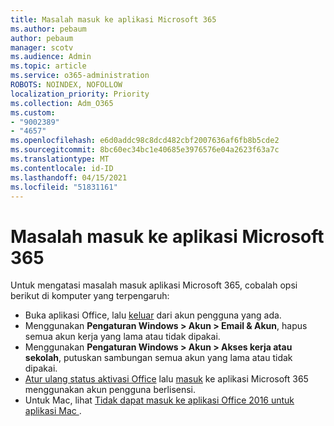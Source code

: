 ```yaml
---
title: Masalah masuk ke aplikasi Microsoft 365
ms.author: pebaum
author: pebaum
manager: scotv
ms.audience: Admin
ms.topic: article
ms.service: o365-administration
ROBOTS: NOINDEX, NOFOLLOW
localization_priority: Priority
ms.collection: Adm_O365
ms.custom:
- "9002389"
- "4657"
ms.openlocfilehash: e6d0addc98c8dcd482cbf2007636af6fb8b5cde2
ms.sourcegitcommit: 8bc60ec34bc1e40685e3976576e04a2623f63a7c
ms.translationtype: MT
ms.contentlocale: id-ID
ms.lasthandoff: 04/15/2021
ms.locfileid: "51831161"
---
```

# <a name="issues-signing-into-microsoft-365-apps"></a>Masalah masuk ke aplikasi Microsoft 365

Untuk mengatasi masalah masuk aplikasi Microsoft 365, cobalah opsi berikut di komputer yang terpengaruh:

- Buka aplikasi Office, lalu [keluar](https://go.microsoft.com/fwlink/?linkid=2114082) dari akun pengguna yang ada.
- Menggunakan **Pengaturan Windows > Akun > Email & Akun**, hapus semua akun kerja yang lama atau tidak dipakai.
- Menggunakan **Pengaturan Windows > Akun > Akses kerja atau sekolah**, putuskan sambungan semua akun yang lama atau tidak dipakai.
- [Atur ulang status aktivasi Office](https://docs.microsoft.com/office365/troubleshoot/activation/reset-office-365-proplus-activation-state) lalu [masuk](https://support.office.com/article/sign-in-to-office-b9582171-fd1f-4284-9846-bdd72bb28426) ke aplikasi Microsoft 365 menggunakan akun pengguna berlisensi.
- Untuk Mac, lihat [Tidak dapat masuk ke aplikasi Office 2016 untuk aplikasi Mac ](https://docs.microsoft.com/office365/troubleshoot/authentication/sign-in-to-office-2016-for-mac-fail).
